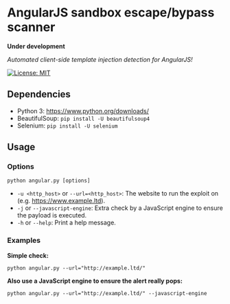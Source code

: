 # AngularJS sandbox escape/bypass scanner

**Under development**

*Automated client-side template injection detection for AngularJS!*

[![License: MIT](https://img.shields.io/badge/License-MIT-yellow.svg)](LICENSE.md)

## Dependencies
* Python 3: https://www.python.org/downloads/
* BeautifulSoup: `pip install -U beautifulsoup4`
* Selenium: `pip install -U selenium`

## Usage

### Options
`python angular.py [options]`
* `-u <http_host>` or `--url=<http_host>`: The website to run the exploit on (e.g. https://www.example.ltd).
* `-j` or `--javascript-engine`: Extra check by a JavaScript engine to ensure the payload is executed.
* `-h` or `--help`: Print a help message.

### Examples

**Simple check:**

`python angular.py --url="http://example.ltd/"`

**Also use a JavaScript engine to ensure the alert really pops:**

`python angular.py --url="http://example.ltd/" --javascript-engine`
